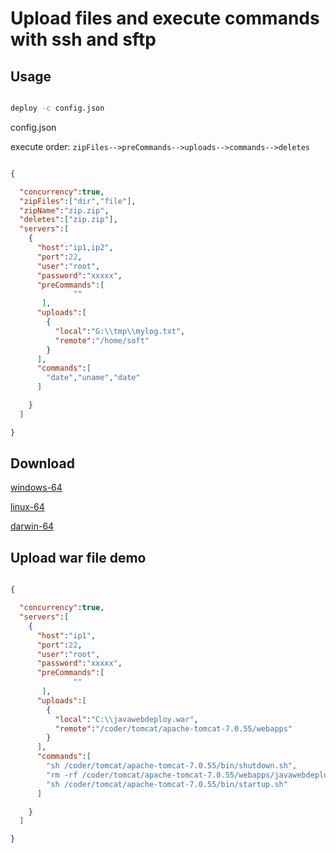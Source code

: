 # Upload files and execute commands with ssh and sftp

## Usage

```cmd

deploy -c config.json

```

config.json

execute order: `zipFiles-->preCommands-->uploads-->commands-->deletes`

```json

{

  "concurrency":true,
  "zipFiles":["dir","file"],
  "zipName":"zip.zip",
  "deletes":["zip.zip"],
  "servers":[
    {
      "host":"ip1,ip2",
      "port":22,
      "user":"root",
      "password":"xxxxx",
      "preCommands":[
              ""
       ],      
      "uploads":[
        {
          "local":"G:\\tmp\\mylog.txt",
          "remote":"/home/soft"
        }
      ],
      "commands":[
        "date","uname","date"
      ]

    }
  ]

}
```


## Download

[windows-64](https://github.com/yale8848/deploy/blob/master/release/windows-64/deploy.exe?raw=true)

[linux-64](https://github.com/yale8848/deploy/blob/master/release/linux-64/deploy.exe?raw=true)

[darwin-64](https://github.com/yale8848/deploy/blob/master/release/darwin-64/deploy.exe?raw=true)


## Upload war file demo

```json

{

  "concurrency":true,
  "servers":[
    {
      "host":"ip1",
      "port":22,
      "user":"root",
      "password":"xxxxx",
      "preCommands":[
              ""
       ],
      "uploads":[
        {
          "local":"C:\\javawebdeploy.war",
          "remote":"/coder/tomcat/apache-tomcat-7.0.55/webapps"
        }
      ],
      "commands":[
        "sh /coder/tomcat/apache-tomcat-7.0.55/bin/shutdown.sh",
        "rm -rf /coder/tomcat/apache-tomcat-7.0.55/webapps/javawebdeploy",
        "sh /coder/tomcat/apache-tomcat-7.0.55/bin/startup.sh"
      ]

    }
  ]

}


```



